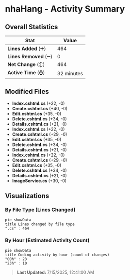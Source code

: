 # nhaHang - Activity Summary 

## Overall Statistics

| Stat                   | Value                                                             |
| ---------------------- | ----------------------------------------------------------------- |
| **Lines Added** (➕)   | 464                                          |
| **Lines Removed** (➖) | 0                                        |
| **Net Change** (↕)    | 464                |
| **Active Time** (⌚)   | 32 minutes |


## Modified Files
- **Index.cshtml.cs** (+22, -0)
- **Create.cshtml.cs** (+40, -0)
- **Edit.cshtml.cs** (+35, -0)
- **Delete.cshtml.cs** (+34, -0)
- **Details.cshtml.cs** (+21, -0)
- **Index.cshtml.cs** (+22, -0)
- **Create.cshtml.cs** (+29, -0)
- **Edit.cshtml.cs** (+35, -0)
- **Delete.cshtml.cs** (+34, -0)
- **Details.cshtml.cs** (+21, -0)
- **Index.cshtml.cs** (+22, -0)
- **Create.cshtml.cs** (+29, -0)
- **Edit.cshtml.cs** (+35, -0)
- **Delete.cshtml.cs** (+34, -0)
- **Details.cshtml.cs** (+21, -0)
- **ImageService.cs** (+30, -0)

## Visualizations

### By File Type (Lines Changed)

```mermaid
pie showData
title Lines changed by file type
".cs" : 464
```

### By Hour (Estimated Activity Count)

```mermaid
pie showData
title Coding activity by hour (count of changes)
"00h" : 23
"23h" : 10
```


> **Last Updated:** 7/15/2025, 12:41:00 AM